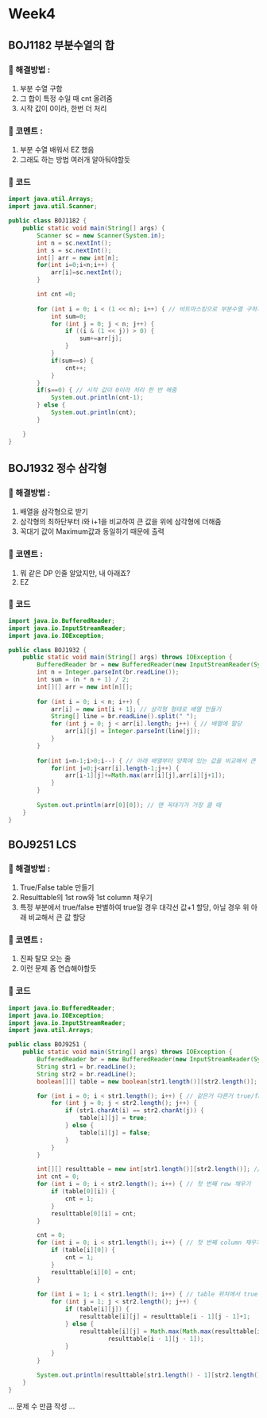 # Week4
## BOJ1182 부분수열의 합
### 🎈 해결방법 :
<!-- 해결 방법 -->
1. 부분 수열 구함
2. 그 합이 특정 수일 때 cnt 올려줌
3. 시작 값이 0이라, 한번 더 처리

### 💬 코멘트 :
<!-- 문제에 대한 코멘트 작성 -->
1. 부분 수열 배워서 EZ 했음
2. 그래도 하는 방법 여러개 알아둬야할듯

### 📄 코드
```java
import java.util.Arrays;
import java.util.Scanner;

public class BOJ1182 {
	public static void main(String[] args) {
		Scanner sc = new Scanner(System.in);
		int n = sc.nextInt();
		int s = sc.nextInt();
		int[] arr = new int[n];
		for(int i=0;i<n;i++) {
			arr[i]=sc.nextInt();
		}

		int cnt =0;
		
		for (int i = 0; i < (1 << n); i++) { // 비트마스킹으로 부분수열 구하기
			int sum=0;
			for (int j = 0; j < n; j++) { 
				if ((i & (1 << j)) > 0) {
					sum+=arr[j];
				}
			}
			if(sum==s) {
				cnt++;
			}
		}
		if(s==0) { // 시작 값이 0이라 처리 한 번 해줌
			System.out.println(cnt-1);
		} else {
			System.out.println(cnt);
		}

	}
}

```

## BOJ1932 정수 삼각형
### 🎈 해결방법 :
<!-- 해결 방법 -->
1. 배열을 삼각형으로 받기
2. 삼각형의 최하단부터 i와 i+1을 비교하여 큰 값을 위에 삼각형에 더해줌
3. 꼭대기 값이 Maximum값과 동일하기 때문에 출력

### 💬 코멘트 :
<!-- 문제에 대한 코멘트 작성 -->
1. 뭐 같은 DP 인줄 알았지만, 내 아래죠? 
2. EZ

### 📄 코드
```java
import java.io.BufferedReader;
import java.io.InputStreamReader;
import java.io.IOException;

public class BOJ1932 {
    public static void main(String[] args) throws IOException {
        BufferedReader br = new BufferedReader(new InputStreamReader(System.in));
        int n = Integer.parseInt(br.readLine());
        int sum = (n * n + 1) / 2; 
        int[][] arr = new int[n][]; 
        
        for (int i = 0; i < n; i++) {
            arr[i] = new int[i + 1]; // 삼각형 형태로 배열 만들기
            String[] line = br.readLine().split(" ");
            for (int j = 0; j < arr[i].length; j++) { // 배열에 할당
                arr[i][j] = Integer.parseInt(line[j]);
            }
        }
        
        for(int i=n-1;i>0;i--) { // 아래 배열부터 양쪽에 있는 값을 비교해서 큰 값을 상위 배열에 더하기
        	for(int j=0;j<arr[i].length-1;j++) {
        		arr[i-1][j]+=Math.max(arr[i][j],arr[i][j+1]);
        	}
        }
        
        System.out.println(arr[0][0]); // 맨 꼭대기가 가장 클 때
    }
}

```

## BOJ9251 LCS
### 🎈 해결방법 :
<!-- 해결 방법 -->
1. True/False table 만들기
2. Resulttable의 1st row와 1st column 채우기
3. 특정 부분에서 true/false 판별하여 true일 경우 대각선 값+1 할당, 아닐 경우 위 아래 비교해서 큰 값 할당

### 💬 코멘트 :
<!-- 문제에 대한 코멘트 작성 -->
1. 진짜 탈모 오는 줄
2. 이런 문제 좀 연습해야할듯

### 📄 코드
```java
import java.io.BufferedReader;
import java.io.IOException;
import java.io.InputStreamReader;
import java.util.Arrays;

public class BOJ9251 {
	public static void main(String[] args) throws IOException {
		BufferedReader br = new BufferedReader(new InputStreamReader(System.in));
		String str1 = br.readLine();
		String str2 = br.readLine();
		boolean[][] table = new boolean[str1.length()][str2.length()];

		for (int i = 0; i < str1.length(); i++) { // 같은거 다른거 true/false table 만들기
			for (int j = 0; j < str2.length(); j++) {
				if (str1.charAt(i) == str2.charAt(j)) {
					table[i][j] = true;
				} else {
					table[i][j] = false;
				}
			}
		}

		int[][] resulttable = new int[str1.length()][str2.length()]; // table과 같은 크기의 resulttable
		int cnt = 0;
		for (int i = 0; i < str2.length(); i++) { // 첫 번째 row 채우기
			if (table[0][i]) {
				cnt = 1;
			}
			resulttable[0][i] = cnt;
		}

		cnt = 0;
		for (int i = 0; i < str1.length(); i++) { // 첫 번째 column 채우기
			if (table[i][0]) {
				cnt = 1;
			}
			resulttable[i][0] = cnt;
		}
		
		for (int i = 1; i < str1.length(); i++) { // table 위치에서 true일 경우 대각선 값+1, 그렇지 않으면 위나 옆에 값 중 큰 값을 가져옴
			for (int j = 1; j < str2.length(); j++) {
				if (table[i][j]) {
					resulttable[i][j] = resulttable[i - 1][j - 1]+1;
				} else {
					resulttable[i][j] = Math.max(Math.max(resulttable[i][j - 1], resulttable[i - 1][j]),
							resulttable[i - 1][j - 1]);
				}
			}
		}

		System.out.println(resulttable[str1.length() - 1][str2.length() - 1]); // table 가장 우하단의 값이 가장 큼
	}
}


```
... 문제 수 만큼 작성 ...